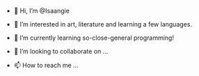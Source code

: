 - 👋 Hi, I’m @Isaangie
- 👀 I’m interested in art, literature and learning a few languages.
- 🌱 I’m currently learning so-close-general programming!


- 💞️ I’m looking to collaborate on ...
- 📫 How to reach me ...

<!---
Isaangie/Isaangie is a ✨ special ✨ repository because its `README.md` (this file) appears on your GitHub profile.
You can click the Preview link to take a look at your changes.
--->
